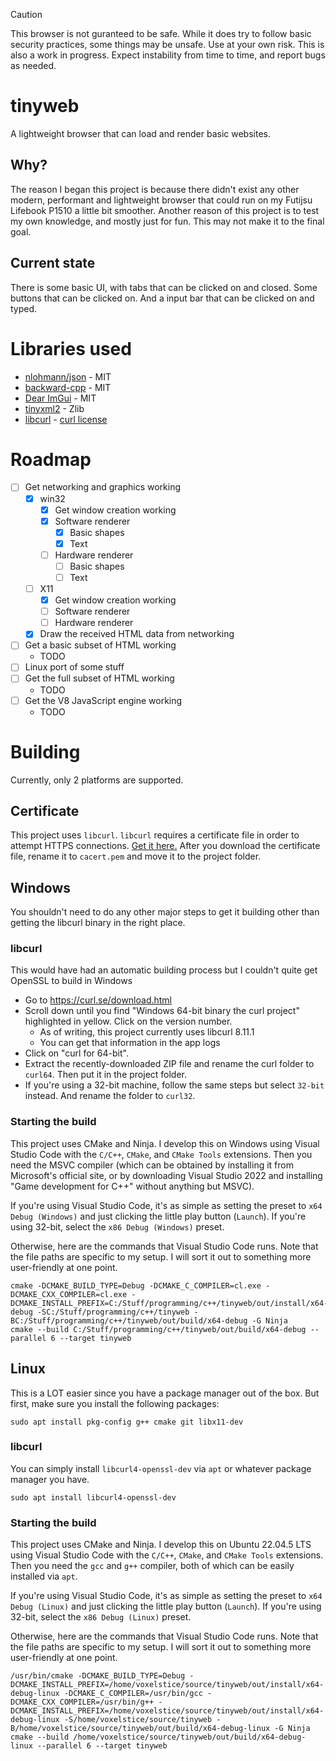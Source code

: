 > [!CAUTION]
> This browser is not guranteed to be safe. While it does try to follow basic security practices, some things may be unsafe. Use at your own risk.
> This is also a work in progress. Expect instability from time to time, and report bugs as needed.

# tinyweb
A lightweight browser that can load and render basic websites.

## Why?
The reason I began this project is because there didn't exist any other modern, performant and lightweight browser that could run on my Futijsu Lifebook P1510 a little bit smoother. Another reason of this project is to test my own knowledge, and mostly just for fun. This may not make it to the final goal.

## Current state
There is some basic UI, with tabs that can be clicked on and closed. Some buttons that can be clicked on. And a input bar that can be clicked on and typed.

# Libraries used
- [nlohmann/json](https://github.com/nlohmann/json) - MIT
- [backward-cpp](https://github.com/bombela/backward-cpp) - MIT
- [Dear ImGui](https://github.com/ocornut/imgui) - MIT
- [tinyxml2](https://github.com/leethomason/tinyxml2) - Zlib
- [libcurl](https://curl.se/libcurl/) - [curl license](https://curl.se/docs/copyright.html)

# Roadmap
- [ ] Get networking and graphics working
    - [X] win32
        - [X] Get window creation working
        - [X] Software renderer
            - [X] Basic shapes
            - [X] Text
        - [ ] Hardware renderer
            - [ ] Basic shapes
            - [ ] Text
    - [ ] X11
        - [X] Get window creation working
        - [ ] Software renderer
        - [ ] Hardware renderer
    - [X] Draw the received HTML data from networking
- [ ] Get a basic subset of HTML working
    - TODO
- [ ] Linux port of some stuff
- [ ] Get the full subset of HTML working
    - TODO
- [ ] Get the V8 JavaScript engine working
    - TODO

# Building
Currently, only 2 platforms are supported.

## Certificate
This project uses ``libcurl``. ``libcurl`` requires a certificate file in order to attempt HTTPS connections. [Get it here.](https://curl.se/docs/caextract.html) After you download the certificate file, rename it to ``cacert.pem`` and move it to the project folder.

## Windows
You shouldn't need to do any other major steps to get it building other than getting the libcurl binary in the right place.

### libcurl
This would have had an automatic building process but I couldn't quite get OpenSSL to build in Windows

- Go to https://curl.se/download.html
- Scroll down until you find "Windows 64-bit binary the curl project" highlighted in yellow. Click on the version number.
    - As of writing, this project currently uses libcurl 8.11.1
    - You can get that information in the app logs
- Click on "curl for 64-bit".
- Extract the recently-downloaded ZIP file and rename the curl folder to ``curl64``. Then put it in the project folder.
- If you're using a 32-bit machine, follow the same steps but select ``32-bit`` instead. And rename the folder to ``curl32``.

### Starting the build
This project uses CMake and Ninja. I develop this on Windows using Visual Studio Code with the ``C/C++``, ``CMake``, and ``CMake Tools`` extensions. Then you need the MSVC compiler (which can be obtained by installing it from Microsoft's official site, or by downloading Visual Studio 2022 and installing "Game development for C++" without anything but MSVC).

If you're using Visual Studio Code, it's as simple as setting the preset to ``x64 Debug (Windows)`` and just clicking the little play button (``Launch``).
If you're using 32-bit, select the ``x86 Debug (Windows)`` preset.

Otherwise, here are the commands that Visual Studio Code runs. Note that the file paths are specific to my setup. I will sort it out to something more user-friendly at one point.
```
cmake -DCMAKE_BUILD_TYPE=Debug -DCMAKE_C_COMPILER=cl.exe -DCMAKE_CXX_COMPILER=cl.exe -DCMAKE_INSTALL_PREFIX=C:/Stuff/programming/c++/tinyweb/out/install/x64-debug -SC:/Stuff/programming/c++/tinyweb -BC:/Stuff/programming/c++/tinyweb/out/build/x64-debug -G Ninja
cmake --build C:/Stuff/programming/c++/tinyweb/out/build/x64-debug --parallel 6 --target tinyweb
```

## Linux
This is a LOT easier since you have a package manager out of the box. But first, make sure you install the following packages:
```
sudo apt install pkg-config g++ cmake git libx11-dev
```

### libcurl
You can simply install ``libcurl4-openssl-dev`` via ``apt`` or whatever package manager you have.
```
sudo apt install libcurl4-openssl-dev
```

### Starting the build
This project uses CMake and Ninja. I develop this on Ubuntu 22.04.5 LTS using Visual Studio Code with the ``C/C++``, ``CMake``, and ``CMake Tools`` extensions. Then you need the ``gcc`` and ``g++`` compiler, both of which can be easily installed via ``apt``.

If you're using Visual Studio Code, it's as simple as setting the preset to ``x64 Debug (Linux)`` and just clicking the little play button (``Launch``).
If you're using 32-bit, select the ``x86 Debug (Linux)`` preset.

Otherwise, here are the commands that Visual Studio Code runs. Note that the file paths are specific to my setup. I will sort it out to something more user-friendly at one point.
```
/usr/bin/cmake -DCMAKE_BUILD_TYPE=Debug -DCMAKE_INSTALL_PREFIX=/home/voxelstice/source/tinyweb/out/install/x64-debug-linux -DCMAKE_C_COMPILER=/usr/bin/gcc -DCMAKE_CXX_COMPILER=/usr/bin/g++ -DCMAKE_INSTALL_PREFIX=/home/voxelstice/source/tinyweb/out/install/x64-debug-linux -S/home/voxelstice/source/tinyweb -B/home/voxelstice/source/tinyweb/out/build/x64-debug-linux -G Ninja
cmake --build /home/voxelstice/source/tinyweb/out/build/x64-debug-linux --parallel 6 --target tinyweb
```